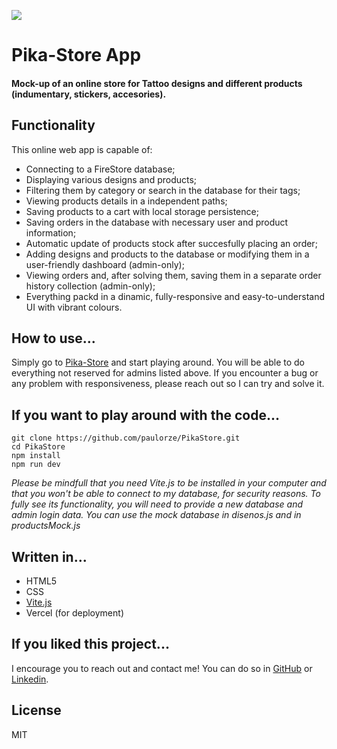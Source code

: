 ![](https://res.cloudinary.com/dsvffdexj/image/upload/v1687093670/pika-logo_tbebug.png)

# Pika-Store App

#### Mock-up of an online store for Tattoo designs and different products (indumentary, stickers, accesories).

## Functionality
This online web app is capable of:
+ Connecting to a FireStore database;
+ Displaying various designs and products;
+ Filtering them by category or search in the database for their tags;
+ Viewing products details in a independent paths; 
+ Saving products to a cart with local storage persistence;
+ Saving orders in the database with necessary user and product information;
+ Automatic update of products stock after succesfully placing an order;
+ Adding designs and products to the database or modifying them in a user-friendly dashboard (admin-only);
+ Viewing orders and, after solving them, saving them in a separate order history collection (admin-only);
+ Everything packd in a dinamic, fully-responsive and easy-to-understand UI with vibrant colours.

## How to use...
Simply go to [Pika-Store](https://pika-store.vercel.app/ "Pika-Store") and start playing around. You will be able to do everything not reserved for admins listed above. If you encounter a bug or any problem with responsiveness, please reach out so I can try and solve it.

## If you want to play around with the code...
```
git clone https://github.com/paulorze/PikaStore.git
cd PikaStore
npm install
npm run dev
```
*Please be mindfull that you need Vite.js to be installed in your computer and that you won't be able to connect to my database, for security reasons. To fully see its functionality, you will need to provide a new database and admin login data. You can use the mock database in disenos.js and in productsMock.js*

## Written in...
+ HTML5
+ CSS
+ [Vite.js](https://vitejs.dev/)
+ Vercel (for deployment)


## If you liked this project...
I encourage you to reach out and contact me! You can do so in [GitHub](https://github.com/paulorze) or [Linkedin](https://www.linkedin.com/in/agustin-rzeszut-318b0a25b/).

## License
MIT

